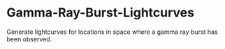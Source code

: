 # Gamma-Ray-Burst-Lightcurves
Generate lightcurves for locations in space where a gamma ray burst has been observed.
